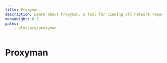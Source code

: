 ```yaml
---
title: Proxyman
description: Learn about Proxyman, a tool for viewing all network requests that are coming through your system. Filter by response type, by a keyword, or by application.
menuWeight: 6.3
paths:
    - glossary/proxyman
---
```


# [](#proxyman) Proxyman
